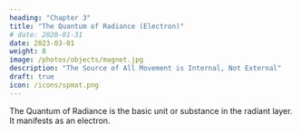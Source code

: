 ```yaml
---
heading: "Chapter 3"
title: "The Quantum of Radiance (Electron)"
# date: 2020-01-31
date: 2023-03-01
weight: 8
image: /photos/objects/magnet.jpg
description: "The Source of All Movement is Internal, Not External"
draft: true
icon: /icons/spmat.png
---
```



The Quantum of Radiance is the basic unit or substance in the radiant layer. It manifests as an electron. 


